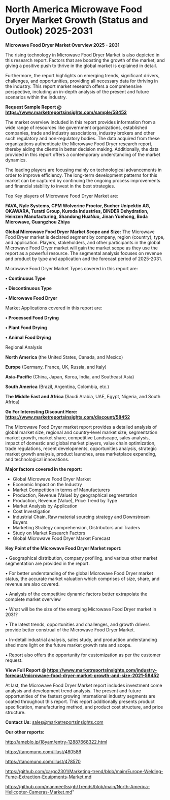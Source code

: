 # North America Microwave Food Dryer Market Growth (Status and Outlook) 2025-2031

<Strong> Microwave Food Dryer Market Overview 2025 - 2031</strong>

The rising technology in Microwave Food Dryer Market is also depicted in this research report. Factors that are boosting the growth of the market, and giving a positive push to thrive in the global market is explained in detail.

Furthermore, the report highlights on emerging trends, significant drivers, challenges, and opportunities, providing all necessary data for thriving in the industry. This report market research offers a comprehensive perspective, including an in-depth analysis of the present and future scenarios within the industry.

<strong>Request Sample Report @ <a href=https://www.marketreportsinsights.com/sample/58452>https://www.marketreportsinsights.com/sample/58452</a></strong>

The market overview included in this report provides information from a wide range of resources like government organizations, established companies, trade and industry associations, industry brokers and other such regulatory and non-regulatory bodies. The data acquired from these organizations authenticate the Microwave Food Dryer research report, thereby aiding the clients in better decision making. Additionally, the data provided in this report offers a contemporary understanding of the market dynamics.

The leading players are focusing mainly on technological advancements in order to improve efficiency. The long-term development patterns for this market can be captured by continuing the ongoing process improvements and financial stability to invest in the best strategies.

Top Key players of Microwave Food Dryer Market are:

<strong>FAVA, Nyle Systems, CPM Wolverine Proctor, Bucher Unipektin AG, OKAWARA, Turatti Group, Kuroda Industries, BINDER Dehydration, Heinzen Manufacturing, Shandong HuaNuo, Jinan Yuehong, Boda Microwave, Guangzhou Zhiya</strong>

<strong><b>Global Microwave Food Dryer Market Scope and Size:</b></strong>
The Microwave Food Dryer market is declared segment by company, region (country), type, and application. Players, stakeholders, and other participants in the global Microwave Food Dryer market will gain the market scope as they use the report as a powerful resource. The segmental analysis focuses on revenue and product by type and application and the forecast period of 2025-2031.

Microwave Food Dryer Market Types covered in this report are:

<strong>• Continuous Type

• Discontinuous Type

• Microwave Food Dryer</strong>

Market Applications covered in this report are:

<strong>• Processed Food Drying

• Plant Food Drying

• Animal Food Drying</strong> 

Regional Analysis

<strong>North America</strong> (the United States, Canada, and Mexico)

<strong>Europe</strong> (Germany, France, UK, Russia, and Italy)

<strong>Asia-Pacific</strong> (China, Japan, Korea, India, and Southeast Asia)

<strong>South America</strong> (Brazil, Argentina, Colombia, etc.)

<strong>The Middle East and Africa</strong> (Saudi Arabia, UAE, Egypt, Nigeria, and South Africa)

<strong>Go For Interesting Discount Here: <a href=https://www.marketreportsinsights.com/discount/58452>https://www.marketreportsinsights.com/discount/58452</a></strong>

The Microwave Food Dryer market report provides a detailed analysis of global market size, regional and country-level market size, segmentation market growth, market share, competitive Landscape, sales analysis, impact of domestic and global market players, value chain optimization, trade regulations, recent developments, opportunities analysis, strategic market growth analysis, product launches, area marketplace expanding, and technological innovations.

<strong><b>Major factors covered in the report:</b></strong>
<ul>
  <li>Global Microwave Food Dryer Market </li>
  <li>Economic Impact on the Industry</li>
  <li>Market Competition in terms of Manufacturers</li>
  <li>Production, Revenue (Value) by geographical segmentation</li>
  <li>Production, Revenue (Value), Price Trend by Type</li>
  <li>Market Analysis by Application</li>
  <li>Cost Investigation</li>
  <li>Industrial Chain, Raw material sourcing strategy and Downstream Buyers</li>
  <li>Marketing Strategy comprehension, Distributors and Traders</li>
  <li>Study on Market Research Factors</li>
  <li>Global Microwave Food Dryer Market Forecast</li>
</ul>

<strong><b>Key Point of the Microwave Food Dryer Market report:</b></strong>

• Geographical distribution, company profiling, and various other market segmentation are provided in the report.

• For better understanding of the global Microwave Food Dryer market status, the accurate market valuation which comprises of size, share, and revenue are also covered.

• Analysis of the competitive dynamic factors better extrapolate the complete market overview

• What will be the size of the emerging Microwave Food Dryer market in 2031?

• The latest trends, opportunities and challenges, and growth drivers provide better construal of the Microwave Food Dryer Market.

• In-detail industrial analysis, sales study, and production understanding shed more light on the future market growth rate and scope.

• Report also offers the opportunity for customization as per the customer request.

<strong><b>View Full Report @ <a href=https://www.marketreportsinsights.com/industry-forecast/microwave-food-dryer-market-growth-and-size-2021-58452>https://www.marketreportsinsights.com/industry-forecast/microwave-food-dryer-market-growth-and-size-2021-58452</a></b></strong>


At last, the Microwave Food Dryer Market report includes investment come analysis and development trend analysis. The present and future opportunities of the fastest growing international industry segments are coated throughout this report. This report additionally presents product specification, manufacturing method, and product cost structure, and price structure.

<strong>Contact Us:</strong>
sales@marketreportsinsights.com

<strong>Our other reports:</strong>

<a href=http://ameblo.jp/18yam/entry-12887668322.html>http://ameblo.jp/18yam/entry-12887668322.html</a>

<a href=https://tanomuno.com/illust/480586>https://tanomuno.com/illust/480586</a>

<a href=https://tanomuno.com/illust/478570>https://tanomuno.com/illust/478570</a>

<a href=https://github.com/cargo2301/Marketing-trend/blob/main/Europe-Welding-Fume-Extraction-Equipments-Market.md>https://github.com/cargo2301/Marketing-trend/blob/main/Europe-Welding-Fume-Extraction-Equipments-Market.md</a>

<a href=https://github.com/manmeet5sigh/Trends/blob/main/North-America-Helicopter-Cameras-Market.md>https://github.com/manmeet5sigh/Trends/blob/main/North-America-Helicopter-Cameras-Market.md</a>"
